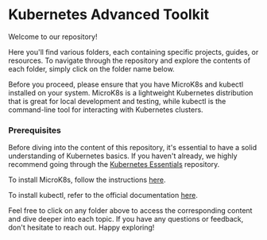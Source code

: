 # Kubernetes Advanced Toolkit

Welcome to our repository!

Here you'll find various folders, each containing specific projects, guides, or resources. To navigate through the repository and explore the contents of each folder, simply click on the folder name below.

Before you proceed, please ensure that you have MicroK8s and kubectl installed on your system. MicroK8s is a lightweight Kubernetes distribution that is great for local development and testing, while kubectl is the command-line tool for interacting with Kubernetes clusters.

### Prerequisites

Before diving into the content of this repository, it's essential to have a solid understanding of Kubernetes basics. If you haven't already, we highly recommend going through the [Kubernetes Essentials](https://github.com/vikasboss/kubernetes-essentials) repository.

To install MicroK8s, follow the instructions [here](https://microk8s.io/docs/getting-started).

To install kubectl, refer to the official documentation [here](https://kubernetes.io/docs/tasks/tools/install-kubectl/).

Feel free to click on any folder above to access the corresponding content and dive deeper into each topic. If you have any questions or feedback, don't hesitate to reach out. Happy exploring!
